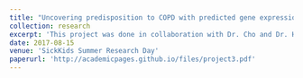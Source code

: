```yaml
---
title: "Uncovering predisposition to COPD with predicted gene expression (eQTL)"
collection: research
excerpt: 'This project was done in collaboration with Dr. Cho and Dr. Hersh from Brigham and Women's Hospital, Harvard Medical School, under the supervision of Dr. Aziz Mezlini and Dr. Anna Goldenberg.'
date: 2017-08-15
venue: 'SickKids Summer Research Day'
paperurl: 'http://academicpages.github.io/files/project3.pdf'
---
```

